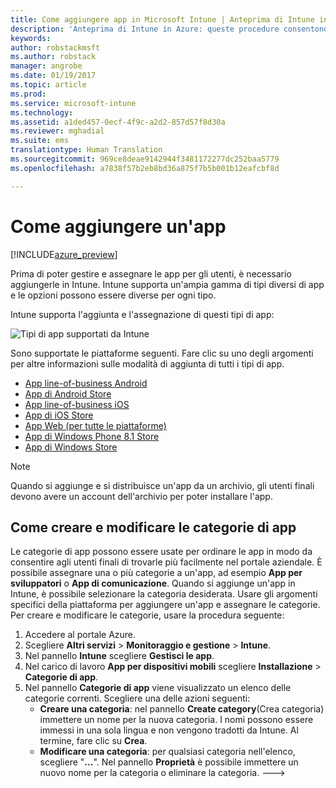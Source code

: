 ```yaml
---
title: Come aggiungere app in Microsoft Intune | Anteprima di Intune in Azure | Documentazione Microsoft
description: 'Anteprima di Intune in Azure: queste procedure consentono di ottenere in Intune app pronte per l&quot;assegnazione a utenti e dispositivi. '
keywords: 
author: robstackmsft
ms.author: robstack
manager: angrobe
ms.date: 01/19/2017
ms.topic: article
ms.prod: 
ms.service: microsoft-intune
ms.technology: 
ms.assetid: a1ded457-0ecf-4f9c-a2d2-857d57f8d30a
ms.reviewer: mghadial
ms.suite: ems
translationtype: Human Translation
ms.sourcegitcommit: 969ce8deae9142944f3481172277dc252baa5779
ms.openlocfilehash: a7838f57b2eb8bd36a875f7b5b001b12eafcbf8d

---
```


# <a name="how-to-add-an-app"></a>Come aggiungere un'app 

[!INCLUDE[azure_preview](../includes/azure_preview.md)]

Prima di poter gestire e assegnare le app per gli utenti, è necessario aggiungerle in Intune. Intune supporta un'ampia gamma di tipi diversi di app e le opzioni possono essere diverse per ogni tipo.

Intune supporta l'aggiunta e l'assegnazione di questi tipi di app:

![Tipi di app supportati da Intune](./media/app-types.png)

Sono supportate le piattaforme seguenti. Fare clic su uno degli argomenti per altre informazioni sulle modalità di aggiunta di tutti i tipi di app.

- [App line-of-business Android](/intune-azure/manage-apps/android-lob-app)
- [App di Android Store](/intune-azure/manage-apps/android-store-app)
- [App line-of-business iOS](/intune-azure/manage-apps/ios-lob-app)
- [App di iOS Store](/intune-azure/manage-apps/ios-store-app)
- [App Web (per tutte le piattaforme)](/intune-azure/manage-apps/web-app)
- [App di Windows Phone 8.1 Store](/intune-azure/manage-apps/windows-phone-8-1-store-app)
- [App di Windows Store](/intune-azure/manage-apps/windows-store-app)

> [!NOTE]
> Quando si aggiunge e si distribuisce un'app da un archivio, gli utenti finali devono avere un account dell'archivio per poter installare l'app.

## <a name="how-to-create-and-edit-categories-for-apps"></a>Come creare e modificare le categorie di app 

Le categorie di app possono essere usate per ordinare le app in modo da consentire agli utenti finali di trovarle più facilmente nel portale aziendale. È possibile assegnare una o più categorie a un'app, ad esempio **App per sviluppatori** o **App di comunicazione**. Quando si aggiunge un'app in Intune, è possibile selezionare la categoria desiderata. Usare gli argomenti specifici della piattaforma per aggiungere un'app e assegnare le categorie. Per creare e modificare le categorie, usare la procedura seguente: 

1. Accedere al portale Azure. 
2. Scegliere **Altri servizi** > **Monitoraggio e gestione** > **Intune**. 
3. Nel pannello **Intune** scegliere **Gestisci le app**. 
4. Nel carico di lavoro **App per dispositivi mobili** scegliere **Installazione** > **Categorie di app**. 
5. Nel pannello **Categorie di app** viene visualizzato un elenco delle categorie correnti. Scegliere una delle azioni seguenti: 
    - **Creare una categoria**: nel pannello **Create category**(Crea categoria) immettere un nome per la nuova categoria. I nomi possono essere immessi in una sola lingua e non vengono tradotti da Intune. Al termine, fare clic su **Crea**.
    - **Modificare una categoria**: per qualsiasi categoria nell'elenco, scegliere "**...**". Nel pannello **Proprietà** è possibile immettere un nuovo nome per la categoria o eliminare la categoria. --->






<!--HONumber=Feb17_HO1-->


